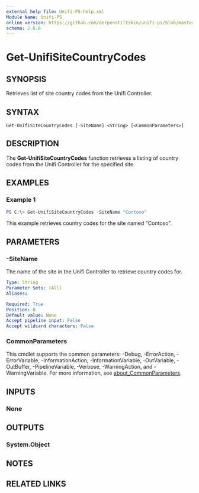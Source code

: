```yaml
---
external help file: Unifi-PS-help.xml
Module Name: Unifi-PS
online version: https://github.com/derpenstiltskin/unifi-ps/blob/master/docs/Get-UnifiSiteCountryCodes.md
schema: 2.0.0
---
```


# Get-UnifiSiteCountryCodes

## SYNOPSIS
Retrieves list of site country codes from the Unifi Controller.

## SYNTAX

```
Get-UnifiSiteCountryCodes [-SiteName] <String> [<CommonParameters>]
```

## DESCRIPTION
The **Get-UnifiSiteCountryCodes** function retrieves a listing of country codes from the Unifi Controller for the specified site.

## EXAMPLES

### Example 1
```powershell
PS C:\> Get-UnifiSiteCountryCodes -SiteName "Contoso"
```

This example retrieves country codes for the site named "Contoso".

## PARAMETERS

### -SiteName
The name of the site in the Unifi Controller to retrieve country codes for.

```yaml
Type: String
Parameter Sets: (All)
Aliases:

Required: True
Position: 0
Default value: None
Accept pipeline input: False
Accept wildcard characters: False
```

### CommonParameters
This cmdlet supports the common parameters: -Debug, -ErrorAction, -ErrorVariable, -InformationAction, -InformationVariable, -OutVariable, -OutBuffer, -PipelineVariable, -Verbose, -WarningAction, and -WarningVariable. For more information, see [about_CommonParameters](http://go.microsoft.com/fwlink/?LinkID=113216).

## INPUTS

### None
## OUTPUTS

### System.Object
## NOTES

## RELATED LINKS
